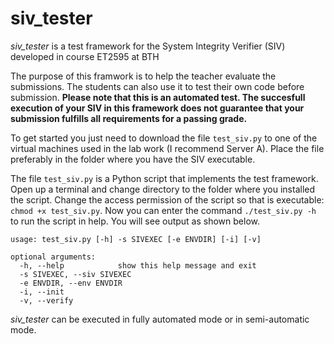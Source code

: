 # siv_tester
*siv_tester* is a test framework for the System Integrity Verifier (SIV) developed in course ET2595 at BTH

The purpose of this framwork is to help the teacher evaluate the submissions. The students can also use it to test their own code before submission. **Please note that this is an automated test. The succesfull execution of your SIV in this framework does not guarantee that your submission fulfills all requirements for a passing grade.**

To get started you just need to download the file `test_siv.py` to one of the virtual machines used in the lab work (I recommend Server A). Place the file preferably in the folder where you have the SIV executable. 

The file `test_siv.py` is a Python script that implements the test framework. Open up a terminal and change directory to the folder where you installed the script. Change the access permission of the script so that is executable: `chmod +x test_siv.py`. Now you can enter the command `./test_siv.py -h` to run the script in help. You will see output as shown below.

```
usage: test_siv.py [-h] -s SIVEXEC [-e ENVDIR] [-i] [-v]

optional arguments:
  -h, --help            show this help message and exit
  -s SIVEXEC, --siv SIVEXEC
  -e ENVDIR, --env ENVDIR
  -i, --init
  -v, --verify
```

*siv_tester* can be executed in fully automated mode or in semi-automatic mode.
